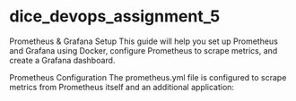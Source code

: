# dice_devops_assignment_5

Prometheus & Grafana Setup
This guide will help you set up Prometheus and Grafana using Docker, configure Prometheus to scrape metrics, and create a Grafana dashboard.

Prometheus Configuration
The prometheus.yml file is configured to scrape metrics from Prometheus itself and an additional application:
